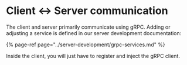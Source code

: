 # Client &lt;-&gt; Server communication

The client and server primarily communicate using gRPC. Adding or adjusting a service is defined in our server development documentation:

{% page-ref page="../server-development/grpc-services.md" %}

Inside the client, you will just have to register and inject the gRPC client.

